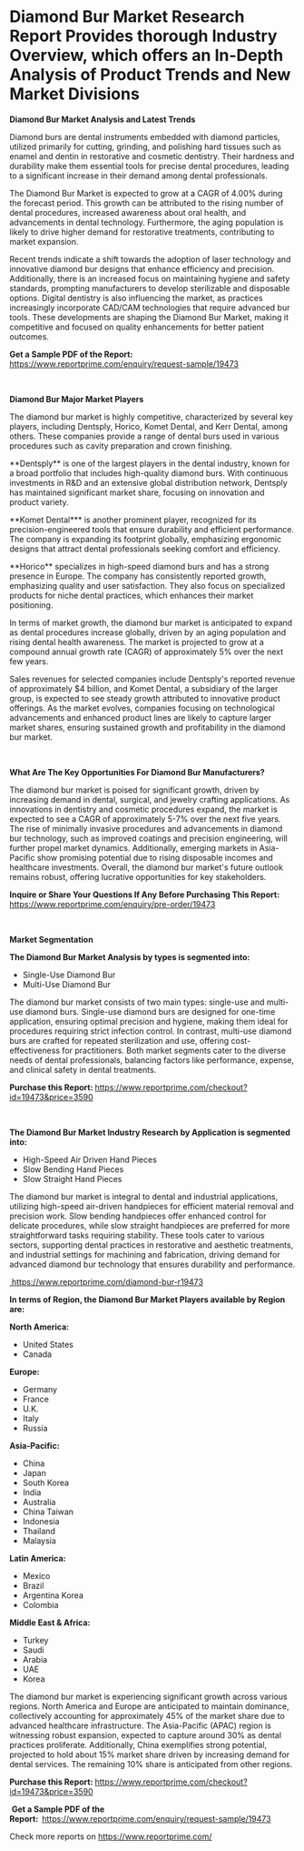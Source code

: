 <p><h1>Diamond Bur Market Research Report Provides thorough Industry Overview, which offers an In-Depth Analysis of Product Trends and New Market Divisions</h1></p><p><strong>Diamond Bur Market Analysis and Latest Trends</strong></p>
<p><p>Diamond burs are dental instruments embedded with diamond particles, utilized primarily for cutting, grinding, and polishing hard tissues such as enamel and dentin in restorative and cosmetic dentistry. Their hardness and durability make them essential tools for precise dental procedures, leading to a significant increase in their demand among dental professionals.</p><p>The Diamond Bur Market is expected to grow at a CAGR of 4.00% during the forecast period. This growth can be attributed to the rising number of dental procedures, increased awareness about oral health, and advancements in dental technology. Furthermore, the aging population is likely to drive higher demand for restorative treatments, contributing to market expansion.</p><p>Recent trends indicate a shift towards the adoption of laser technology and innovative diamond bur designs that enhance efficiency and precision. Additionally, there is an increased focus on maintaining hygiene and safety standards, prompting manufacturers to develop sterilizable and disposable options. Digital dentistry is also influencing the market, as practices increasingly incorporate CAD/CAM technologies that require advanced bur tools. These developments are shaping the Diamond Bur Market, making it competitive and focused on quality enhancements for better patient outcomes.</p></p>
<p><strong>Get a Sample PDF of the Report:&nbsp;</strong> <a href="https://www.reportprime.com/enquiry/request-sample/19473?utm_campaign=2478&utm_medium=2&utm_source=Github&utm_content=ia&utm_term=19032025&utm_id=diamond-bur">https://www.reportprime.com/enquiry/request-sample/19473</a></p>
<p>&nbsp;</p>
<p><strong>Diamond Bur Major Market Players</strong></p>
<p><p>The diamond bur market is highly competitive, characterized by several key players, including Dentsply, Horico, Komet Dental, and Kerr Dental, among others. These companies provide a range of dental burs used in various procedures such as cavity preparation and crown finishing.</p><p>**Dentsply** is one of the largest players in the dental industry, known for a broad portfolio that includes high-quality diamond burs. With continuous investments in R&D and an extensive global distribution network, Dentsply has maintained significant market share, focusing on innovation and product variety. </p><p>**Komet Dental*** is another prominent player, recognized for its precision-engineered tools that ensure durability and efficient performance. The company is expanding its footprint globally, emphasizing ergonomic designs that attract dental professionals seeking comfort and efficiency. </p><p>**Horico** specializes in high-speed diamond burs and has a strong presence in Europe. The company has consistently reported growth, emphasizing quality and user satisfaction. They also focus on specialized products for niche dental practices, which enhances their market positioning.</p><p>In terms of market growth, the diamond bur market is anticipated to expand as dental procedures increase globally, driven by an aging population and rising dental health awareness. The market is projected to grow at a compound annual growth rate (CAGR) of approximately 5% over the next few years.</p><p>Sales revenues for selected companies include Dentsply's reported revenue of approximately $4 billion, and Komet Dental, a subsidiary of the larger group, is expected to see steady growth attributed to innovative product offerings. As the market evolves, companies focusing on technological advancements and enhanced product lines are likely to capture larger market shares, ensuring sustained growth and profitability in the diamond bur market.</p></p>
<p>&nbsp;</p>
<p><strong>What Are The Key Opportunities For Diamond Bur Manufacturers?</strong></p>
<p><p>The diamond bur market is poised for significant growth, driven by increasing demand in dental, surgical, and jewelry crafting applications. As innovations in dentistry and cosmetic procedures expand, the market is expected to see a CAGR of approximately 5-7% over the next five years. The rise of minimally invasive procedures and advancements in diamond bur technology, such as improved coatings and precision engineering, will further propel market dynamics. Additionally, emerging markets in Asia-Pacific show promising potential due to rising disposable incomes and healthcare investments. Overall, the diamond bur market's future outlook remains robust, offering lucrative opportunities for key stakeholders.</p></p>
<p><strong>Inquire or Share Your Questions If Any Before Purchasing This Report:</strong> <a href="https://www.reportprime.com/enquiry/pre-order/19473?utm_campaign=2478&utm_medium=2&utm_source=Github&utm_content=ia&utm_term=19032025&utm_id=diamond-bur">https://www.reportprime.com/enquiry/pre-order/19473</a></p>
<p>&nbsp;</p>
<p><strong>Market Segmentation</strong></p>
<p><strong>The Diamond Bur Market Analysis by types is segmented into:</strong></p>
<p><ul><li>Single-Use Diamond Bur</li><li>Multi-Use Diamond Bur</li></ul></p>
<p><p>The diamond bur market consists of two main types: single-use and multi-use diamond burs. Single-use diamond burs are designed for one-time application, ensuring optimal precision and hygiene, making them ideal for procedures requiring strict infection control. In contrast, multi-use diamond burs are crafted for repeated sterilization and use, offering cost-effectiveness for practitioners. Both market segments cater to the diverse needs of dental professionals, balancing factors like performance, expense, and clinical safety in dental treatments.</p></p>
<p><strong>Purchase this Report:&nbsp;</strong><a href="https://www.reportprime.com/checkout?id=19473&price=3590&utm_campaign=2478&utm_medium=2&utm_source=Github&utm_content=ia&utm_term=19032025&utm_id=diamond-bur">https://www.reportprime.com/checkout?id=19473&price=3590</a></p>
<p>&nbsp;</p>
<p><strong>The Diamond Bur Market Industry Research by Application is segmented into:</strong></p>
<p><ul><li>High-Speed Air Driven Hand Pieces</li><li>Slow Bending Hand Pieces</li><li>Slow Straight Hand Pieces</li></ul></p>
<p><p>The diamond bur market is integral to dental and industrial applications, utilizing high-speed air-driven handpieces for efficient material removal and precision work. Slow bending handpieces offer enhanced control for delicate procedures, while slow straight handpieces are preferred for more straightforward tasks requiring stability. These tools cater to various sectors, supporting dental practices in restorative and aesthetic treatments, and industrial settings for machining and fabrication, driving demand for advanced diamond bur technology that ensures durability and performance.</p></p>
<p><a href="https://www.reportprime.com/diamond-bur-r19473?utm_campaign=2478&utm_medium=2&utm_source=Github&utm_content=ia&utm_term=19032025&utm_id=diamond-bur">&nbsp;https://www.reportprime.com/diamond-bur-r19473</a></p>
<p><strong>In terms of Region, the Diamond Bur Market Players available by Region are:</strong></p>
<p>
    <p> <strong> North America: </strong>
        <ul>
            <li>United States</li>
            <li>Canada</li>
        </ul>
        </p> 
    <p> <strong> Europe: </strong>
        <ul>
            <li>Germany</li>
            <li>France</li>
            <li>U.K.</li>
            <li>Italy</li>
            <li>Russia</li>
        </ul>
        </p> 
    <p> <strong> Asia-Pacific: </strong>
        <ul>
            <li>China</li>
            <li>Japan</li>
            <li>South Korea</li>
            <li>India</li>
            <li>Australia</li>
            <li>China Taiwan</li>
            <li>Indonesia</li>
            <li>Thailand</li>
            <li>Malaysia</li>
        </ul>
        </p> 
    <p> <strong> Latin America: </strong>
        <ul>
            <li>Mexico</li>
            <li>Brazil</li>
            <li>Argentina Korea</li>
            <li>Colombia</li>
        </ul>
        </p> 
    <p> <strong> Middle East & Africa: </strong>
        <ul>
            <li>Turkey</li>
            <li>Saudi</li>
            <li>Arabia</li>
            <li>UAE</li>
            <li>Korea</li>
        </ul>
    </p>
    </p>
<p><p>The diamond bur market is experiencing significant growth across various regions. North America and Europe are anticipated to maintain dominance, collectively accounting for approximately 45% of the market share due to advanced healthcare infrastructure. The Asia-Pacific (APAC) region is witnessing robust expansion, expected to capture around 30% as dental practices proliferate. Additionally, China exemplifies strong potential, projected to hold about 15% market share driven by increasing demand for dental services. The remaining 10% share is anticipated from other regions.</p></p>
<p><strong>Purchase this Report: </strong><a href="https://www.reportprime.com/checkout?id=19473&price=3590&utm_campaign=2478&utm_medium=2&utm_source=Github&utm_content=ia&utm_term=19032025&utm_id=diamond-bur">https://www.reportprime.com/checkout?id=19473&price=3590</a></p>
<p>&nbsp;<strong>Get a Sample PDF of the Report:&nbsp;&nbsp;</strong><a href="https://www.reportprime.com/enquiry/request-sample/19473?utm_campaign=2478&utm_medium=2&utm_source=Github&utm_content=ia&utm_term=19032025&utm_id=diamond-bur">https://www.reportprime.com/enquiry/request-sample/19473</a></p>
<p><strong></strong></p>
<p>Check more reports on <a href="https://www.reportprime.com/?utm_campaign=2478&utm_medium=2&utm_source=Github&utm_content=ia&utm_term=19032025&utm_id=diamond-bur">https://www.reportprime.com/</a></p>